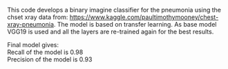 This code develops a binary imagine classifier for the pneumonia using the chset xray data from: https://www.kaggle.com/paultimothymooney/chest-xray-pneumonia. 
The model is based on transfer learning. As base model VGG19 is used and all the layers are re-trained again for the best results. 

Final model gives:\
Recall of the model is 0.98\
Precision of the model is 0.93

